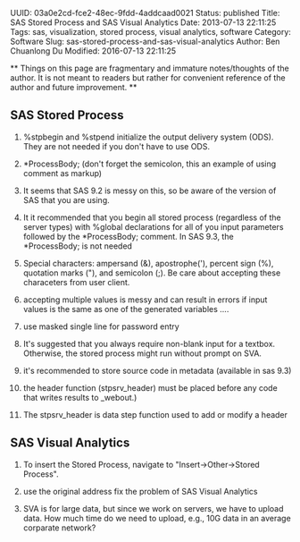 UUID: 03a0e2cd-fce2-48ec-9fdd-4addcaad0021
Status: published
Title: SAS Stored Process and SAS Visual Analytics
Date: 2013-07-13 22:11:25
Tags: sas, visualization, stored process, visual analytics, software
Category: Software
Slug: sas-stored-process-and-sas-visual-analytics
Author: Ben Chuanlong Du
Modified: 2016-07-13 22:11:25

**
Things on this page are fragmentary and immature notes/thoughts of the author. 
It is not meant to readers but rather for convenient reference of the author and future improvement.
**
 

## SAS Stored Process

1. %stpbegin and %stpend initialize the output delivery system (ODS).
They are not needed if you don't have to use ODS.

4. *ProcessBody; (don't forget the semicolon, this an example of using comment as markup)

2. It seems that SAS 9.2 is messy on this,
so be aware of the version of SAS that you are using.

5. It it recommended that you begin all stored process
(regardless of the server types)
with %global declarations for all of you input parameters
followed by the *ProcessBody; comment.
In SAS 9.3, the *ProcessBody; is not needed

6. Special characters:
ampersand (&), apostrophe('), percent sign (%), quotation marks ("),
and semicolon (;).
Be care about accepting these characeters from user client.

7. accepting multiple values is messy and can result in errors if input values is the same as one of the generated variables ....

8. use masked single line for password entry

9. It's suggested that you always require non-blank input for a textbox.
Otherwise, the stored process might run without prompt on SVA.

10. it's recommended to store source code in metadata (available in sas 9.3)

11. the header function (stpsrv_header) must be placed before any code that writes results to _webout.)

12. The stpsrv_header is data step function used to add or modify a header

## SAS Visual Analytics

1. To insert the Stored Process, 
navigate to "Insert->Other->Stored Process".

1. use the original address fix the problem of SAS Visual Analytics

2. SVA is for large data, 
but since we work on servers, we have to upload data. 
How much time do we need to upload, e.g., 10G data in an average corparate network?

